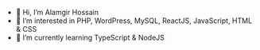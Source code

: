 - 👋 Hi, I’m Alamgir Hossain
- 👀 I’m interested in PHP, WordPress, MySQL, ReactJS, JavaScript, HTML & CSS
- 🌱 I’m currently learning TypeScript & NodeJS

<!---
alamgir-multidots/alamgir-multidots is a ✨ special ✨ repository because its `README.md` (this file) appears on your GitHub profile.
You can click the Preview link to take a look at your changes.
--->
